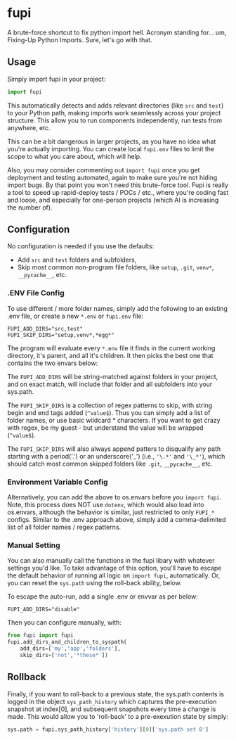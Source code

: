 # fupi

A brute-force shortcut to fix python import hell. Acronym standing for... um, Fixing-Up Python Imports. Sure, let's go with that. 

## Usage

Simply import fupi in your project:

```python
import fupi
```

This automatically detects and adds relevant directories (like `src` and `test`) to your Python path, making imports work seamlessly across your project structure.  This allow you to run components independently, run tests from anywhere, etc. 

This can be a bit dangerous in larger projects, as you have no idea what you're actually importing.  You can create local `fupi.env` files to limit the scope to what you care about, which will help. 

Also, you may consider commenting out `import fupi` once you get deployment and testing automated, again to make sure you're not hiding import bugs. By that point you won't need this brute-force tool.  Fupi is really a tool to speed up rapid-deploy tests / POCs / etc., where you're coding fast and loose, and especially for one-person projects (which AI is increasing the number of).

## Configuration

No configuration is needed if you use the defaults: 
- Add `src` and `test` folders and subfolders, 
- Skip most common non-program file folders, like `setup`, `.git`, `venv*`, `__pycache__`, etc.

### .ENV File Config

To use different / more folder names, simply add the following to an existing .env file, or
create a new `*.env` or `fupi.env` file:

```
FUPI_ADD_DIRS="src,test"
FUPI_SKIP_DIRS="setup,venv*,*egg*"
```

The program will evaluate every `*.env` file it finds in the current working directory, it's parent, and all it's children. It then picks the best one that contains the two envars below:

The `FUPI_ADD_DIRS` will be string-matched against folders in your project, and on exact match, will include that folder and all subfolders into your sys.path.

The `FUPI_SKIP_DIRS` is a collection of regex patterns to skip, with string begin and end tags added (`^value$`).  Thus you can simply add a list of folder names, or use basic wildcard * characters. If
you want to get crazy with regex, be my guest - but understand the value will be wrapped (`^value$`).

The `FUPI_SKIP_DIRS` will also always append patters to disqualify any path starting with a period('.')
or an underscore('_') (i.e., `'\.*'` and `'\_*'`), which should catch most common skipped folders like
`.git`, `__pycache__`, etc.

### Environment Variable Config

Alternatively, you can add the above to os.envars before you `import fupi`.  Note, this process does NOT
use `dotenv`, which would also load into os.envars, although the behavior is similar, just restricted
to only `FUPI_*` configs.  Similar to the .env approach above, simply add a comma-delimited list of all folder names / regex patterns. 

### Manual Setting

You can also manually call the functions in the fupi libary with whatever settings you'd like.
To take advantage of this option, you'll have to escape the default behavior of running all logic on `import fupi`,
automatically.  Or, you can reset the `sys.path` using the roll-back ability, below.

To escape the auto-run, add a single .env or envvar as per below:

```
FUPI_ADD_DIRS="disable"
```

Then you can configure manually, with:

```python
from fupi import fupi
fupi.add_dirs_and_children_to_syspath(
    add_dirs=['my','app','folders'], 
    skip_dirs=['not','*these*'])
```

## Rollback
Finally, if you want to roll-back to a previous state, the sys.path contents is logged in the object `sys_path_history`
which captures the pre-execution snapshot at index[0], and subsequent snapshots every time a change is made. This would 
allow you to 'roll-back' to a pre-exexution state by simply:

```python
sys.path = fupi.sys_path_history['history'][0]['sys.path set 0']
```